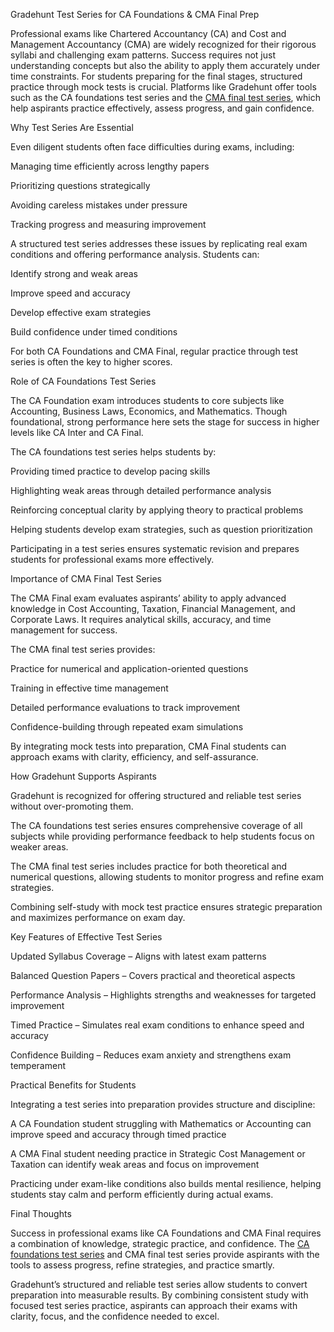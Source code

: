 Gradehunt Test Series for CA Foundations & CMA Final Prep

Professional exams like Chartered Accountancy (CA) and Cost and Management Accountancy (CMA) are widely recognized for their rigorous syllabi and challenging exam patterns. Success requires not just understanding concepts but also the ability to apply them accurately under time constraints. For students preparing for the final stages, structured practice through mock tests is crucial. Platforms like Gradehunt offer tools such as the CA foundations test series and the [CMA final test series](https://gradehunt.com/course/cma-test-series), which help aspirants practice effectively, assess progress, and gain confidence.

Why Test Series Are Essential

Even diligent students often face difficulties during exams, including:

Managing time efficiently across lengthy papers

Prioritizing questions strategically

Avoiding careless mistakes under pressure

Tracking progress and measuring improvement

A structured test series addresses these issues by replicating real exam conditions and offering performance analysis. Students can:

Identify strong and weak areas

Improve speed and accuracy

Develop effective exam strategies

Build confidence under timed conditions

For both CA Foundations and CMA Final, regular practice through test series is often the key to higher scores.

Role of CA Foundations Test Series

The CA Foundation exam introduces students to core subjects like Accounting, Business Laws, Economics, and Mathematics. Though foundational, strong performance here sets the stage for success in higher levels like CA Inter and CA Final.

The CA foundations test series helps students by:

Providing timed practice to develop pacing skills

Highlighting weak areas through detailed performance analysis

Reinforcing conceptual clarity by applying theory to practical problems

Helping students develop exam strategies, such as question prioritization

Participating in a test series ensures systematic revision and prepares students for professional exams more effectively.

Importance of CMA Final Test Series

The CMA Final exam evaluates aspirants’ ability to apply advanced knowledge in Cost Accounting, Taxation, Financial Management, and Corporate Laws. It requires analytical skills, accuracy, and time management for success.

The CMA final test series provides:

Practice for numerical and application-oriented questions

Training in effective time management

Detailed performance evaluations to track improvement

Confidence-building through repeated exam simulations

By integrating mock tests into preparation, CMA Final students can approach exams with clarity, efficiency, and self-assurance.

How Gradehunt Supports Aspirants

Gradehunt is recognized for offering structured and reliable test series without over-promoting them.

The CA foundations test series ensures comprehensive coverage of all subjects while providing performance feedback to help students focus on weaker areas.

The CMA final test series includes practice for both theoretical and numerical questions, allowing students to monitor progress and refine exam strategies.

Combining self-study with mock test practice ensures strategic preparation and maximizes performance on exam day.

Key Features of Effective Test Series

Updated Syllabus Coverage – Aligns with latest exam patterns

Balanced Question Papers – Covers practical and theoretical aspects

Performance Analysis – Highlights strengths and weaknesses for targeted improvement

Timed Practice – Simulates real exam conditions to enhance speed and accuracy

Confidence Building – Reduces exam anxiety and strengthens exam temperament

Practical Benefits for Students

Integrating a test series into preparation provides structure and discipline:

A CA Foundation student struggling with Mathematics or Accounting can improve speed and accuracy through timed practice

A CMA Final student needing practice in Strategic Cost Management or Taxation can identify weak areas and focus on improvement

Practicing under exam-like conditions also builds mental resilience, helping students stay calm and perform efficiently during actual exams.

Final Thoughts

Success in professional exams like CA Foundations and CMA Final requires a combination of knowledge, strategic practice, and confidence. The [CA foundations test series](https://gradehunt.com/ca-foundation-test-series) and CMA final test series provide aspirants with the tools to assess progress, refine strategies, and practice smartly.

Gradehunt’s structured and reliable test series allow students to convert preparation into measurable results. By combining consistent study with focused test series practice, aspirants can approach their exams with clarity, focus, and the confidence needed to excel.
